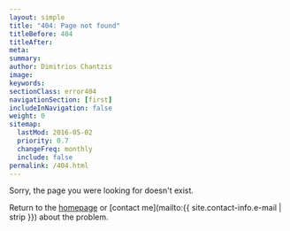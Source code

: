 ```yaml
---
layout: simple
title: "404: Page not found"
titleBefore: 404
titleAfter:
meta:
summary:
author: Dimitrios Chantzis
image:
keywords:
sectionClass: error404
navigationSection: [first]
includeInNavigation: false
weight: 0
sitemap:
  lastMod: 2016-05-02
  priority: 0.7
  changeFreq: monthly
  include: false
permalink: /404.html
---
```


Sorry, the page you were looking for doesn't exist.

Return to the [homepage]({{site.baseurl}}/) or [contact me](mailto:{{ site.contact-info.e-mail | strip }}) about the problem.

